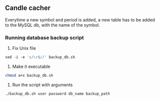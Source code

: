 ## Candle cacher

Everytime a new symbol and period is added, a new table has to be added to the MySQL db, with the name of the symbol.

### Running database backup script

1. Fix Unix file
``` bash
sed -i -e 's/\r$//' backup_db.sh
```
1. Make it executable
``` bash
chmod a+x backup_db.sh
```
1. Run the script with arguments
``` bash
./backup_db.sh user password db_name backup_path
```